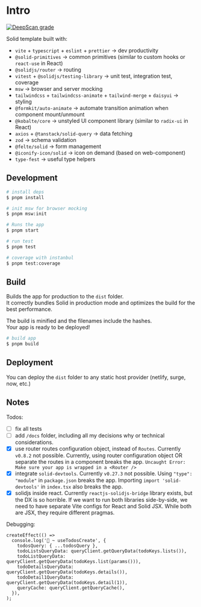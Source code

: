 # Intro

[![DeepScan grade](https://deepscan.io/api/teams/13942/projects/24678/branches/761600/badge/grade.svg)](https://deepscan.io/dashboard#view=project&tid=13942&pid=24678&bid=761600)

Solid template built with:

- `vite` + `typescript` + `eslint` + `prettier` -> dev productivity
- `@solid-primitives` -> common primitives (similar to custom hooks or `react-use` in React)
- `@solidjs/router` -> routing
- `vitest` + `@solidjs/testing-library` -> unit test, integration test, coverage
- `msw` -> browser and server mocking
- `tailwindcss` + `tailwindcss-animate` + `tailwind-merge` + `daisyui` -> styling
- `@formkit/auto-animate` -> automate transition animation when component mount/unmount
- `@kobalte/core` -> unstyled UI component library (similar to `radix-ui` in React)
- `axios` + `@tanstack/solid-query` -> data fetching
- `zod` -> schema validation
- `@felte/solid` -> form management
- `@iconify-icon/solid` -> icon on demand (based on web-component)
- `type-fest` -> useful type helpers

## Development

```bash
# install deps
$ pnpm install

# init msw for browser mocking
$ pnpm msw:init

# Runs the app
$ pnpm start
```

```bash
# run test
$ pnpm test

# coverage with instanbul
$ pnpm test:coverage
```

## Build

Builds the app for production to the `dist` folder.<br>
It correctly bundles Solid in production mode and optimizes the build for the best performance.

The build is minified and the filenames include the hashes.<br>
Your app is ready to be deployed!

```bash
# build app
$ pnpm build
```

## Deployment

You can deploy the `dist` folder to any static host provider (netlify, surge, now, etc.)

## Notes

Todos:

- [ ] fix all tests
- [ ] add `/docs` folder, including all my decisions why or technical considerations.
- [x] use router routes configuration object, instead of `Routes`. Currently `v0.8.2` not possible. Currently, using router configuration object OR separate the routes in a component breaks the app. `Uncaught Error: Make sure your app is wrapped in a <Router />`
- [x] integrate `solid-devtools`. Currently `v0.27.3` not possible. Using `"type": "module"` in `package.json` breaks the app. Importing `import 'solid-devtools'` in `index.tsx` also breaks the app.
- [x] solidjs inside react. Currently `reactjs-solidjs-bridge` library exists, but the DX is so horrible. If we want to run both libraries side-by-side, we need to have separate Vite configs for React and Solid JSX. While both are JSX, they require different pragmas.

Debugging:

```tsx
createEffect(() =>
  console.log('🚀 ~ useTodosCreate', {
    todosQuery: { ...todosQuery },
    todoListsQueryData: queryClient.getQueryData(todoKeys.lists()),
    todoListQueryData: queryClient.getQueryData(todoKeys.list(params())),
    todoDetailsQueryData: queryClient.getQueryData(todoKeys.details()),
    todoDetail1QueryData: queryClient.getQueryData(todoKeys.detail(1)),
    queryCache: queryClient.getQueryCache(),
  }),
);
```
